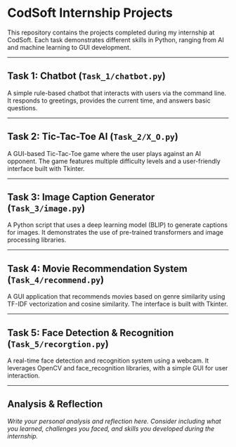# CodSoft Internship Projects

This repository contains the projects completed during my internship at CodSoft. Each task demonstrates different skills in Python, ranging from AI and machine learning to GUI development.

---

## Task 1: Chatbot (`Task_1/chatbot.py`)
A simple rule-based chatbot that interacts with users via the command line. It responds to greetings, provides the current time, and answers basic questions.

---

## Task 2: Tic-Tac-Toe AI (`Task_2/X_O.py`)
A GUI-based Tic-Tac-Toe game where the user plays against an AI opponent. The game features multiple difficulty levels and a user-friendly interface built with Tkinter.

---

## Task 3: Image Caption Generator (`Task_3/image.py`)
A Python script that uses a deep learning model (BLIP) to generate captions for images. It demonstrates the use of pre-trained transformers and image processing libraries.

---

## Task 4: Movie Recommendation System (`Task_4/recommend.py`)
A GUI application that recommends movies based on genre similarity using TF-IDF vectorization and cosine similarity. The interface is built with Tkinter.

---

## Task 5: Face Detection & Recognition (`Task_5/recorgtion.py`)
A real-time face detection and recognition system using a webcam. It leverages OpenCV and face_recognition libraries, with a simple GUI for user interaction.

---

## Analysis & Reflection

*Write your personal analysis and reflection here. Consider including what you learned, challenges you faced, and skills you developed during the internship.* 